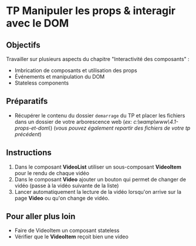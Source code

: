 # TP Manipuler les props & interagir avec le DOM

## Objectifs
Travailler sur plusieurs aspects du chapitre "Interactivité des composants" :
- Imbrication de composants et utilisation des props
- Événements et manipulation du DOM
- Stateless components

## Préparatifs
- Récupérer le contenu du dossier `demarrage` du TP et placer les fichiers dans un dossier de votre arborescence web (*ex: c:\wamp\www\4.1-props-et-dom\\*) (*vous pouvez également repartir des fichiers de votre tp précédent*)

## Instructions
1. Dans le composant **VideoList** utiliser un sous-composant **VideoItem** pour le rendu de chaque vidéo
2. Dans le composant **Video** ajouter un bouton qui permet de changer de vidéo (passe à la vidéo suivante de la liste)
3. Lancer automatiquement la lecture de la vidéo lorsqu'on arrive sur la page **Video** ou qu'on change de vidéo.

## Pour aller plus loin
- Faire de VideoItem un composant stateless
- Vérifier que le **VideoItem** reçoit bien une video
